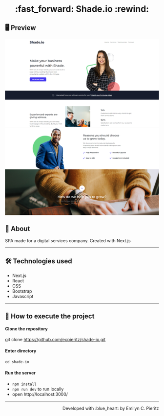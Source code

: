 <h1 align = "center"> :fast_forward: Shade.io :rewind: </h1>

## 🖥 Preview
<p align = "center">
  <img src = "https://raw.githubusercontent.com/ecpieritz/shade-io/ebe99c1efc57e183c2ffdbcda1b11cbb4030cfd1/public/images/sh-prints-01.png" width = "700" height = "auto">
  <img src = "https://raw.githubusercontent.com/ecpieritz/shade-io/ebe99c1efc57e183c2ffdbcda1b11cbb4030cfd1/public/images/sh-prints-02.png" width = "700" height = "auto">
</p>

## 📖 About
<p>SPA made for a digital services company. Created with Next.js</p>

---

## 🛠 Technologies used
- Next.js
- React
- CSS
- Bootstrap
- Javascript

---

## 🚀 How to execute the project
#### Clone the repository
git clone https://github.com/ecpieritz/shade-io.git

#### Enter directory
`cd shade-io`

#### Run the server
- `npm install`
- `npm run dev` to run locally
- open http://localhost:3000/ 

---
<p align = "right">Developed with :blue_heart: by Emilyn C. Pieritz</p>

